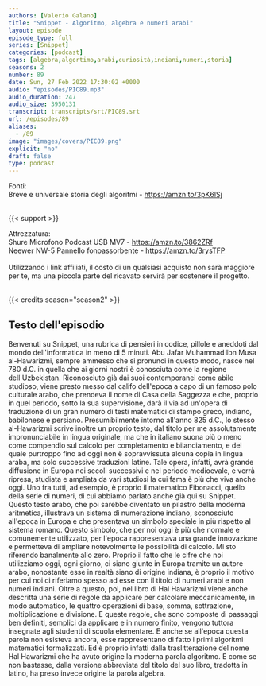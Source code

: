 ```yaml
---
authors: [Valerio Galano]
title: "Snippet - Algoritmo, algebra e numeri arabi"
layout: episode
episode_type: full
series: [Snippet]
categories: [podcast]
tags: [algebra,algortimo,arabi,curiosità,indiani,numeri,storia]
seasons: 2
number: 89
date: Sun, 27 Feb 2022 17:30:02 +0000
audio: "episodes/PIC89.mp3"
audio_duration: 247
audio_size: 3950131
transcript: transcripts/srt/PIC89.srt
url: /episodes/89
aliases: 
  - /89
image: "images/covers/PIC89.png"
explicit: "no"
draft: false
type: podcast
---
```

Fonti: <br />Breve e universale storia degli algoritmi - <a href="https://amzn.to/3pK6lSj" rel="noopener">https://amzn.to/3pK6lSj</a> <br /><br />

{{< support >}}

Attrezzatura:<br />Shure Microfono Podcast USB MV7 - <a href="https://amzn.to/3862ZRf" rel="noopener">https://amzn.to/3862ZRf</a> <br />Neewer NW-5 Pannello fonoassorbente - <a href="https://amzn.to/3rysTFP" rel="noopener">https://amzn.to/3rysTFP</a> <br /><br />Utilizzando i link affiliati, il costo di un qualsiasi acquisto non sarà maggiore per te, ma una piccola parte del ricavato servirà per sostenere il progetto.<br /><br />

{{< credits season="season2" >}}

<!-- more -->

## Testo dell'episodio

Benvenuti su Snippet, una rubrica di pensieri in codice, pillole e aneddoti dal mondo dell'informatica
in meno di 5 minuti.
Abu Jafar Muhammad Ibn Musa al-Hawarizmi, sempre ammesso che si pronunci in questo modo,
nasce nel 780 d.C. in quella che ai giorni nostri è conosciuta come la regione dell'Uzbekistan.
Riconosciuto già dai suoi contemporanei come abile studioso, viene presto messo dal califo
dell'epoca a capo di un famoso polo culturale arabo, che prendeva il nome di Casa della
Saggezza e che, proprio in quel periodo, sotto la sua supervisione, darà il via ad un'opera
di traduzione di un gran numero di testi matematici di stampo greco, indiano, babilonese e persiano.
Presumibilmente intorno all'anno 825 d.C., lo stesso al-Hawarizmi scrive inoltre un proprio
testo, dal titolo per me assolutamente impronunciabile in lingua originale, ma che in italiano suona
più o meno come compendio sul calcolo per completamento e bilanciamento, e del quale
purtroppo fino ad oggi non è sopravvissuta alcuna copia in lingua araba, ma solo successive
traduzioni latine.
Tale opera, infatti, avrà grande diffusione in Europa nei secoli successivi e nel periodo
medioevale, e verrà ripresa, studiata e ampliata da vari studiosi la cui fama è più che viva
anche oggi. Uno fra tutti, ad esempio, è proprio il matematico Fibonacci, quello della
serie di numeri, di cui abbiamo parlato anche già qui su Snippet. Questo testo arabo, che
poi sarebbe diventato un pilastro della moderna aritmetica, illustrava un sistema di numerazione
indiano, sconosciuto all'epoca in Europa e che presentava un simbolo speciale in più
rispetto al sistema romano. Questo simbolo, che per noi oggi è più che normale e comunemente
utilizzato, per l'epoca rappresentava una grande innovazione e permetteva di ampliare notevolmente
le possibilità di calcolo. Mi sto riferendo banalmente allo zero. Proprio il fatto che
le cifre che noi utilizziamo oggi, ogni giorno, ci siano giunte in Europa tramite un autore
arabo, nonostante esse in realtà siano di origine indiana, è proprio il motivo per
cui noi ci riferiamo spesso ad esse con il titolo di numeri arabi e non numeri indiani.
Oltre a questo, poi, nel libro di Hal Hawarizmi viene anche descritta una serie di regole
da applicare per calcolare meccanicamente, in modo automatico, le quattro operazioni
di base, somma, sottrazione, moltiplicazione e divisione. E queste regole, che sono composte
di passaggi ben definiti, semplici da applicare e in numero finito, vengono tuttora insegnate
agli studenti di scuola elementare. E anche se all'epoca questa parola non esisteva ancora,
esse rappresentano di fatto i primi algoritmi matematici formalizzati. Ed è proprio infatti
dalla traslitterazione del nome Hal Hawarizmi che ha avuto origine la moderna parola algoritmo.
E come se non bastasse, dalla versione abbreviata del titolo del suo libro, tradotta in latino,
ha preso invece origine la parola algebra.

